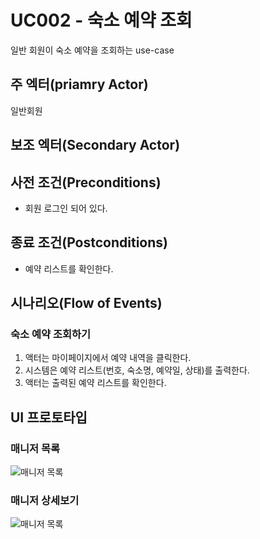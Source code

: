 # UC002 - 숙소 예약 조회

일반 회원이 숙소 예약을 조회하는 use-case

## 주 엑터(priamry Actor)

일반회원 

## 보조 엑터(Secondary Actor)

## 사전 조건(Preconditions)

- 회원 로그인 되어 있다.

## 종료 조건(Postconditions)

- 예약 리스트를 확인한다.

## 시나리오(Flow of Events)

### 숙소 예약 조회하기

1. 액터는 마이페이지에서 예약 내역을 클릭한다.
2. 시스템은 예약 리스트(번호, 숙소명, 예약일, 상태)를 출력한다.
3. 액터는 출력된 예약 리스트를 확인한다.

## UI 프로토타입

### 매니저 목록
![매니저 목록](./images/uc002-list.png)

### 매니저 상세보기
![매니저 목록](./images/uc002-detail.png)
